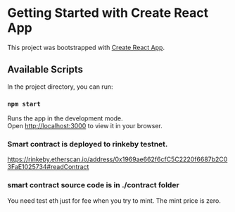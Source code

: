 # Getting Started with Create React App

This project was bootstrapped with [Create React App](https://github.com/facebook/create-react-app).

## Available Scripts

In the project directory, you can run:

### `npm start`

Runs the app in the development mode.\
Open [http://localhost:3000](http://localhost:3000) to view it in your browser.


### Smart contract is deployed to rinkeby testnet.
https://rinkeby.etherscan.io/address/0x1969ae662f6cfC5C2220f6687b2C03FaE1025734#readContract

### smart contract source code is in ./contract folder

You need test eth just for fee when you try to mint.
The mint price is zero.